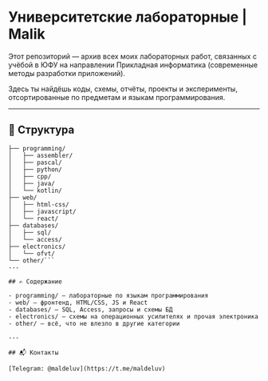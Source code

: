 # Университетские лабораторные | Malik

Этот репозиторий — архив всех моих лабораторных работ, связанных с учёбой в ЮФУ на направлении Прикладная информатика (современные методы разработки приложений).

Здесь ты найдёшь коды, схемы, отчёты, проекты и эксперименты, отсортированные по предметам и языкам программирования.

---

## 🔧 Структура
```labs/
├── programming/
│   ├── assembler/
│   ├── pascal/
│   ├── python/
│   ├── cpp/
│   ├── java/
│   └── kotlin/
├── web/
│   ├── html-css/
│   ├── javascript/
│   └── react/
├── databases/
│   ├── sql/
│   └── access/
├── electronics/
│   └── ofvt/
└── other/```
---

## ✍️ Содержание

- programming/ — лабораторные по языкам программирования
- web/ — фронтенд, HTML/CSS, JS и React
- databases/ — SQL, Access, запросы и схемы БД
- electronics/ — схемы на операционных усилителях и прочая электроника
- other/ — всё, что не влезло в другие категории

---

## 📬 Контакты

[Telegram: @maldeluv](https://t.me/maldeluv)
